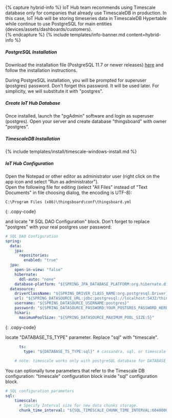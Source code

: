 {% capture hybrid-info %}
IoT Hub team recommends using Timescale database only for companies that already use TimescaleDB in production.
In this case, IoT Hub will be storing timeseries data in TimescaleDB Hypertable while continue to use PostgreSQL for main entities (devices/assets/dashboards/customers).  
{% endcapture %}
{% include templates/info-banner.md content=hybrid-info %}

##### PostgreSQL Installation

Download the installation file (PostgreSQL 11.7 or newer releases) [here](https://www.enterprisedb.com/downloads/postgres-postgresql-downloads#windows) and follow the installation instructions.

During PostgreSQL installation, you will be prompted for superuser (postgres) password.
Don't forget this password. It will be used later. For simplicity, we will substitute it with "postgres".

##### Create IoT Hub Database

Once installed, launch the "pgAdmin" software and login as superuser (postgres). 
Open your server and create database "thingsboard" with owner "postgres".

##### TimescaleDB Installation

{% include templates/install/timescale-windows-install.md %}

##### IoT Hub Configuration

Open the Notepad or other editor as administrator user (right click on the app icon and select "Run as administrator").  
Open the following file for editing (select "All Files" instead of "Text Documents" in file choosing dialog, the encoding is UTF-8):

```text 
C:\Program Files (x86)\thingsboard\conf\thingsboard.yml
``` 
{: .copy-code}


and locate "# SQL DAO Configuration" block. Don't forget to replace "postgres" with your real postgres user password:

```yml
# SQL DAO Configuration
spring:
  data:
    jpa:
      repositories:
        enabled: "true"
  jpa:
    open-in-view: "false"
    hibernate:
      ddl-auto: "none"
    database-platform: "${SPRING_JPA_DATABASE_PLATFORM:org.hibernate.dialect.PostgreSQLDialect}"
  datasource:
    driverClassName: "${SPRING_DRIVER_CLASS_NAME:org.postgresql.Driver}"
    url: "${SPRING_DATASOURCE_URL:jdbc:postgresql://localhost:5432/thingsboard}"
    username: "${SPRING_DATASOURCE_USERNAME:postgres}"
    password: "${SPRING_DATASOURCE_PASSWORD:YOUR_POSTGRES_PASSWORD_HERE}"
    hikari:
      maximumPoolSize: "${SPRING_DATASOURCE_MAXIMUM_POOL_SIZE:5}"
``` 
{: .copy-code}

locate "DATABASE_TS_TYPE" parameter. Replace "sql" with "timescale".

```yml
      ts:
        type: "${DATABASE_TS_TYPE:sql}" # cassandra, sql, or timescale (for hybrid mode, DATABASE_TS_TYPE value should be cassandra, or timescale)
    
    # note: timescale works only with postgreSQL database for DATABASE_ENTITIES_TYPE.
```

You can optionally tune parameters that refer to the Timescale DB configuration: "timescale" configuration block inside "sql" configuration block.

```yml
# SQL configuration parameters
sql:
    timescale:
      # Specify Interval size for new data chunks storage.
      chunk_time_interval: "${SQL_TIMESCALE_CHUNK_TIME_INTERVAL:604800000}"
```
